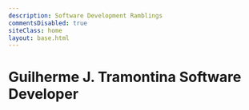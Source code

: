 ```yaml
---
description: Software Development Ramblings
commentsDisabled: true
siteClass: home
layout: base.html
---
```

<h1 class="author-info">
	<span class="author-name" lang="pt-BR">Guilherme J. Tramontina</span>
	<span class="author-profession">Software Developer</span>
</h1>
